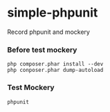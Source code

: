 simple-phpunit
==============

Record phpunit and mockery

### Before test mockery
```
php composer.phar install --dev
php conposer.phar dump-autoload
```

### Test Mockery
` phpunit `
